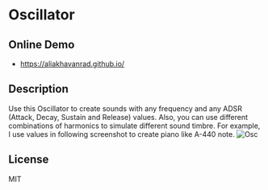 # Oscillator

## Online Demo
- https://aliakhavanrad.github.io/

## Description
Use this Oscillator to create sounds with any frequency and any ADSR (Attack, Decay, Sustain and Release) values.
Also, you can use different combinations of harmonics to simulate different sound timbre.
For example, I use values in following screenshot to create piano like A-440 note.
![Osc](https://user-images.githubusercontent.com/86770822/160925168-f6827c0d-f9d2-4a42-a3df-dd0153374383.png)

## License
MIT
